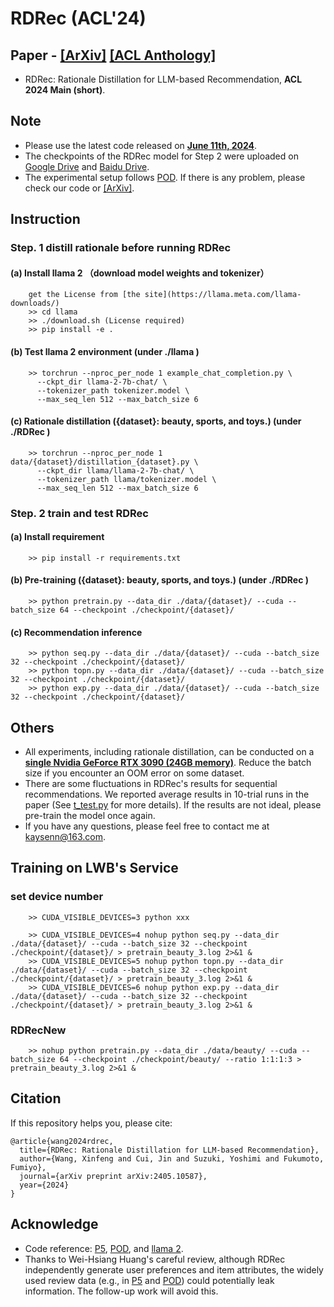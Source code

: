# RDRec (ACL'24)

## Paper - [[ArXiv]](https://arxiv.org/pdf/2405.10587) [[ACL Anthology]](https://aclanthology.org/2024.acl-short.6/)
- RDRec: Rationale Distillation for LLM-based Recommendation, **ACL 2024 Main (short)**.

## Note
- Please use the latest code released on **<u>June 11th, 2024</u>**.
- The checkpoints of the RDRec model for Step 2 were uploaded on [Google Drive](https://drive.google.com/drive/folders/1bwhliM4KN8pBdk5c0pRPDVCgTJbeOk0s) and [Baidu Drive](https://pan.baidu.com/s/15TQ6zi-ZHfPik02bjlPwRQ?pwd=eb3d ).
- The experimental setup follows [POD](https://github.com/lileipisces/POD). If there is any problem, please check our code or [[ArXiv]](https://arxiv.org/pdf/2405.10587).

## Instruction
### Step. 1 distill rationale before running RDRec

#### (a) Install llama 2 （download model weights and tokenizer）
        get the License from [the site](https://llama.meta.com/llama-downloads/)
        >> cd llama 
	    >> ./download.sh (License required)
        >> pip install -e .

#### (b) Test llama 2 environment  (under ./llama )
        >> torchrun --nproc_per_node 1 example_chat_completion.py \
          --ckpt_dir llama-2-7b-chat/ \
          --tokenizer_path tokenizer.model \
          --max_seq_len 512 --max_batch_size 6

#### (c) Rationale distillation  ({dataset}: beauty, sports, and toys.) (under ./RDRec )
        >> torchrun --nproc_per_node 1 data/{dataset}/distillation_{dataset}.py \
          --ckpt_dir llama/llama-2-7b-chat/ \
          --tokenizer_path llama/tokenizer.model \
          --max_seq_len 512 --max_batch_size 6

### Step. 2 train and test RDRec

#### (a) Install requirement 
        >> pip install -r requirements.txt

#### (b) Pre-training ({dataset}: beauty, sports, and toys.) (under ./RDRec )
        >> python pretrain.py --data_dir ./data/{dataset}/ --cuda --batch_size 64 --checkpoint ./checkpoint/{dataset}/

#### (c) Recommendation inference 
        >> python seq.py --data_dir ./data/{dataset}/ --cuda --batch_size 32 --checkpoint ./checkpoint/{dataset}/
        >> python topn.py --data_dir ./data/{dataset}/ --cuda --batch_size 32 --checkpoint ./checkpoint/{dataset}/
        >> python exp.py --data_dir ./data/{dataset}/ --cuda --batch_size 32 --checkpoint ./checkpoint/{dataset}/


## Others
- All experiments, including rationale distillation, can be conducted on a **<u>single Nvidia GeForce RTX 3090 (24GB memory)</u>**. Reduce the batch size if you encounter an OOM error on some dataset.
- There are some fluctuations in RDRec's results for sequential recommendations. We reported average results in 10-trial runs in the paper  (See [t_test.py](https://github.com/WangXFng/RDRec/blob/main/utils/t_test.py) for more details). If the results are not ideal, please pre-train the model once again. 
- If you have any questions, please feel free to contact me at kaysenn@163.com.

## Training on LWB's Service
### set device number
        >> CUDA_VISIBLE_DEVICES=3 python xxx

        >> CUDA_VISIBLE_DEVICES=4 nohup python seq.py --data_dir ./data/{dataset}/ --cuda --batch_size 32 --checkpoint ./checkpoint/{dataset}/ > pretrain_beauty_3.log 2>&1 &
        >> CUDA_VISIBLE_DEVICES=5 nohup python topn.py --data_dir ./data/{dataset}/ --cuda --batch_size 32 --checkpoint ./checkpoint/{dataset}/ > pretrain_beauty_3.log 2>&1 &
        >> CUDA_VISIBLE_DEVICES=6 nohup python exp.py --data_dir ./data/{dataset}/ --cuda --batch_size 32 --checkpoint ./checkpoint/{dataset}/ > pretrain_beauty_3.log 2>&1 &
### RDRecNew
        >> nohup python pretrain.py --data_dir ./data/beauty/ --cuda --batch_size 64 --checkpoint ./checkpoint/beauty/ --ratio 1:1:1:3 > pretrain_beauty_3.log 2>&1 &


## Citation
If this repository helps you, please cite:

	@article{wang2024rdrec,
	  title={RDRec: Rationale Distillation for LLM-based Recommendation},
	  author={Wang, Xinfeng and Cui, Jin and Suzuki, Yoshimi and Fukumoto, Fumiyo},
	  journal={arXiv preprint arXiv:2405.10587},
	  year={2024}
	}


## Acknowledge
- Code reference: [P5](https://github.com/jeykigung/P5), [POD](https://github.com/lileipisces/POD), and [llama 2](https://github.com/facebookresearch/llama).
- Thanks to Wei-Hsiang Huang's careful review, although RDRec independently generate user preferences and item attributes, the widely used review data (e.g., in [P5](https://github.com/jeykigung/P5) and [POD](https://github.com/lileipisces/POD)) could potentially leak information. The follow-up work will avoid this.
